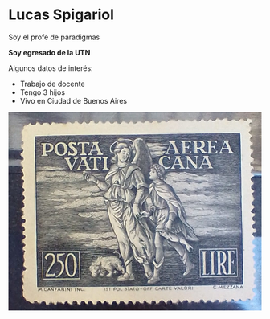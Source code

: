 # Lucas Spigariol

Soy el profe de paradigmas

**Soy egresado de la UTN**

Algunos datos de interés:
- Trabajo de docente
- Tengo 3 hijos
- Vivo en Ciudad de Buenos Aires

![foto](lucas.jpg)
